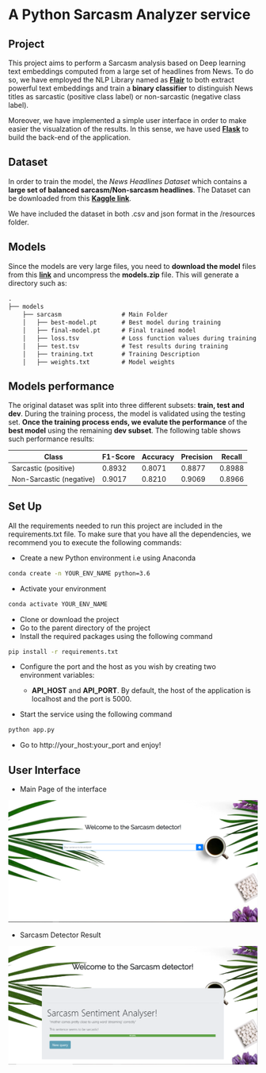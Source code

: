 # A Python Sarcasm Analyzer service

## Project

This project aims to perform a Sarcasm analysis based on Deep learning text embeddings computed from a large set of headlines from News. To do so, we have employed the NLP Library named as [**Flair**](https://github.com/flairNLP/flair) to both extract powerful text embeddings and train a **binary classifier** to distinguish News titles as sarcastic (positive class label) or non-sarcastic (negative class label).

Moreover, we have implemented a simple user interface in order to make easier the visualzation of the results. In this sense, we have used [**Flask**](https://flask.palletsprojects.com/en/1.1.x/#) to build the back-end of the application. 

## Dataset

In order to train the model, the *News Headlines Dataset* which contains a **large set of balanced sarcasm/Non-sarcasm headlines**. The Dataset can be downloaded from this [**Kaggle link**](https://www.kaggle.com/rmisra/news-headlines-dataset-for-sarcasm-detection).

We have included the dataset in both .csv and json format in the /resources folder.

## Models

Since the models are very large files, you need to **download the model** files from this [**link**](https://drive.google.com/uc?export=download&id=1aU-Cs7l0oQ2Ms2k4HSd7WD7ribzEBR3X
) and uncompress the **models.zip** file. This will generate a directory such as:

    .
    ├── models
        ├── sarcasm                 # Main Folder
        │   ├── best-model.pt       # Best model during training
        │   ├── final-model.pt      # Final trained model
        │   ├── loss.tsv            # Loss function values during training
        │   ├── test.tsv            # Test results during training
        │   ├── training.txt        # Training Description
        │   ├── weights.txt         # Model weights

## Models performance
The original dataset was split into three different subsets: **train, test and dev**. During the training process, the model is validated using the testing set. **Once the training process ends, we evalute the performance** of the **best model** using the remaining **dev subset**. The following table shows such performance results: 

|Class| F1-Score | Accuracy | Precision | Recall
| ------ | ------ | ------ | ------ | ------ |
| Sarcastic (positive) | 0.8932 | 0.8071 | 0.8877 | 0.8988
| Non-Sarcastic (negative) | 0.9017| 0.8210 | 0.9069 | 0.8966


## Set Up
All the requirements needed to run this project are included in the requirements.txt file. To make sure that you have all the dependencies, we recommend you to execute the following commands:
- Create a new Python environment i.e using Anaconda
```bash
conda create -n YOUR_ENV_NAME python=3.6
``` 
- Activate your environment
```bash
conda activate YOUR_ENV_NAME
```

- Clone or download the project
- Go to the parent directory of the project
- Install the required packages using the following command

```bash
pip install -r requirements.txt
```
- Configure the port and the host as you wish by creating two environment variables: 
    - **API_HOST** and **API_PORT**. By default, the host of the application is localhost and the port is 5000.

- Start the service using the following command
```bash
python app.py
```
- Go to http://your_host:your_port and enjoy!

## User Interface
- Main Page of the interface

![image](https://github.com/dmgutierrez/Sarcasm-detector/blob/master/images/main_page.PNG)

- Sarcasm Detector Result

![image](https://github.com/dmgutierrez/Sarcasm-detector/blob/master/images/result_page.PNG)

